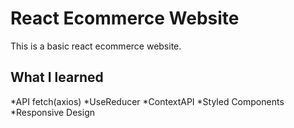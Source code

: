 # React Ecommerce Website
This is a basic react ecommerce website.

## What I learned
*API fetch(axios)
*UseReducer
*ContextAPI
*Styled Components
*Responsive Design